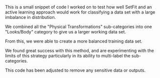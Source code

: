 This is a small snippet of code I worked on to test how well SetFit and an active learning approach would work for classifying a data set with a large imbalance in distribution.

We combined all the "Physical Transformations" sub-categories into one "Looks/Body" category to give us a larger working data set.

From this, we were able to create a more balanced training data set.

We found great success with this method, and are experimenting with the limits of this strategy particularly in its ability to multi-label the sub-categories.

This code has been adjusted to remove any sensitive data or outputs.
